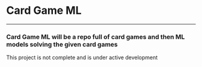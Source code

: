 # Card Game ML

---

### Card Game ML will be a repo full of card games and then ML models solving the given card games

This project is not complete and is under active development